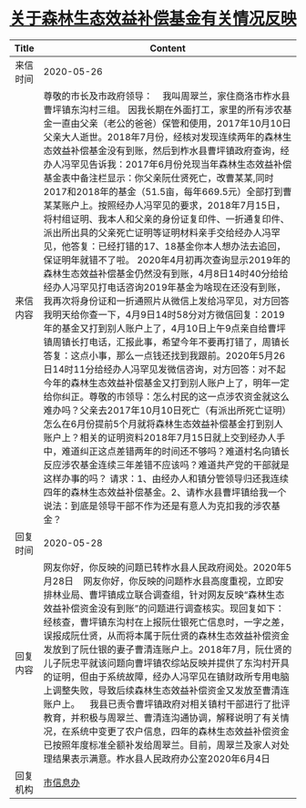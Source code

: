 # <a href="http://www.shangluo.gov.cn/zmhd/ldxxxx.jsp?urltype=leadermail.LeaderMailContentUrl&wbtreeid=1112&leadermailid=5911">关于森林生态效益补偿基金有关情况反映</a>
|Title|Content|
|:---:|---|
|来信时间|2020-05-26|
|来信内容|尊敬的市长及市政府领导：    我叫周翠兰，家住商洛市柞水县曹坪镇东沟村三组。 因我长期在外面打工，家里的所有涉农基金一直由父亲（老公的爸爸）保管和使用，2017年10月10日父亲大人逝世。2018年7月份，经核对发现连续两年的森林生态效益补偿基金没有到账，然后到柞水县曹坪镇政府查询，经办人冯罕见告诉我：2017年6月份兑现当年森林生态效益补偿基金表中备注栏显示：你父亲阮仕贤死亡，改曹某某,同时2017和2018年的基金（51.5亩，每年669.5元）全部打到曹某某账户上。按照经办人冯罕见的要求，2018年7月15日，将村组证明、我本人和父亲的身份证复印件、一折通复印件、派出所出具的父亲死亡证明等证明材料亲手交给经办人冯罕见，他答复：已经打错的17、18基金你本人想办法去追回，保证明年就错不了啦。 2020年4月初再次查询显示2019年的森林生态效益补偿基金仍然没有到账，4月8日14时40分给给经办人冯罕见打电话咨询2019年基金为啥现在还没有到账，我再次将身份证和一折通照片从微信上发给冯罕见，对方回答我明天给你查一下，4月9日14时58分对方微信回复：2019年的基金又打到别人账户上了，4月10日上午9点亲自给曹坪镇周镇长打电话，汇报此事，希望今年不要再打错了，周镇长答复：这点小事，那么一点钱还找到我跟前。2020年5月26日14时11分给经办人冯罕见发微信咨询，对方回答：对不起今年的森林生态效益补偿基金又打到别人账户上了，明年一定给你纠正。尊敬的市领导：怎么村民的这一点涉农资金就这么难办吗？父亲去2017年10月10日死亡（有派出所死亡证明）怎么在6月份提前5个月就将森林生态效益补偿基金打到别人账户上？相关的证明资料2018年7月15日就上交到经办人手中，难道纠正这点差错两年的时间还不够吗？难道村名向镇长反应涉农基金连续三年差错不应该吗？难道共产党的干部就是这样办事的吗？ 请求：1、由经办人和镇分管领导归还我连续四年的森林生态效益补偿基金。2、请柞水县曹坪镇给我一个说法：到底是领导干部不作为还是有意人为克扣我的涉农基金？|
|回复时间|2020-05-28|
|回复内容|网友你好，你反映的问题已转柞水县人民政府阅处。2020年5月28日    网友你好，你反映的问题柞水县高度重视，立即安排林业局、曹坪镇成立联合调查组，针对网友反映“森林生态效益补偿资金没有到账”的问题进行调查核实。现回复如下：    经核查，曹坪镇东沟村在上报阮仕银死亡信息时，一字之差，误报成阮仕贤，从而将本属于阮仕贤的森林生态效益补偿资金发放到了阮仕银的妻子曹清连账户上。2018年7月，阮仕贤的儿子阮忠平就该问题向曹坪镇农综站反映并提供了东沟村开具的证明，但由于系统故障，经办人冯罕见在镇财政所专用电脑上调整失败，导致后续森林生态效益补偿资金又发放至曹清连账户上。    我县已责令曹坪镇政府对相关镇村干部进行了批评教育，并积极与周翠兰、曹清连沟通协调，解释说明了有关情况，在系统中变更了农户信息，四年的森林生态效益补偿资金已按照年度标准全额补发给周翠兰。目前，周翠兰及家人对处理结果表示满意。柞水县人民政府办公室2020年6月4日|
|回复机构|<a href="../../categories/agencies/市信息办.md">市信息办</a>|
